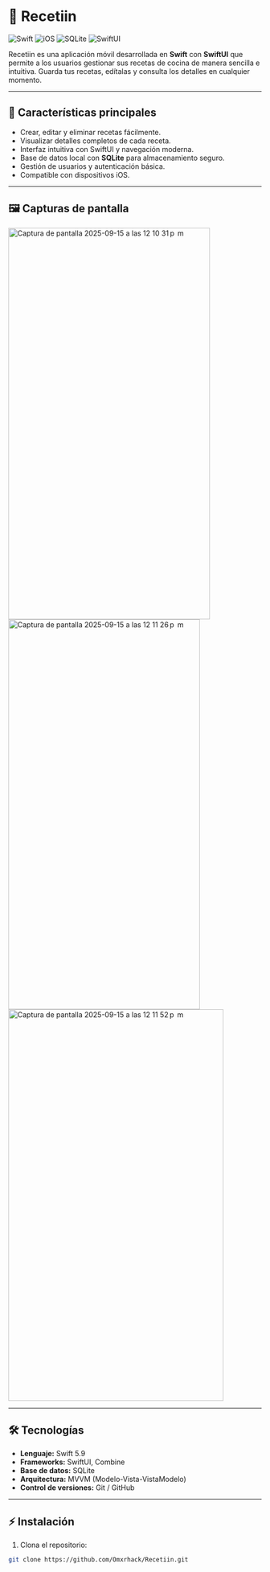 # 🍳 Recetiin

![Swift](https://img.shields.io/badge/Swift-5.9-orange?logo=swift) ![iOS](https://img.shields.io/badge/iOS-17-blue?logo=apple) ![SQLite](https://img.shields.io/badge/SQLite-3.39-lightgrey?logo=sqlite) ![SwiftUI](https://img.shields.io/badge/SwiftUI-Modern-brightgreen)

Recetiin es una aplicación móvil desarrollada en **Swift** con **SwiftUI** que permite a los usuarios gestionar sus recetas de cocina de manera sencilla e intuitiva. Guarda tus recetas, edítalas y consulta los detalles en cualquier momento.

---

## 📱 Características principales

- Crear, editar y eliminar recetas fácilmente.
- Visualizar detalles completos de cada receta.
- Interfaz intuitiva con SwiftUI y navegación moderna.
- Base de datos local con **SQLite** para almacenamiento seguro.
- Gestión de usuarios y autenticación básica.
- Compatible con dispositivos iOS.

---

## 🖼️ Capturas de pantalla


<img width="401" height="779" alt="Captura de pantalla 2025-09-15 a las 12 10 31 p  m" src="https://github.com/user-attachments/assets/3ffbb957-6e1b-4fe0-878e-c1f678aed335" />
<img width="381" height="776" alt="Captura de pantalla 2025-09-15 a las 12 11 26 p  m" src="https://github.com/user-attachments/assets/353fbe69-60c5-43bf-a62f-c67a70e4065b" />
<img width="428" height="779" alt="Captura de pantalla 2025-09-15 a las 12 11 52 p  m" src="https://github.com/user-attachments/assets/e9452349-5717-449b-b15e-2af580ee1c81" />


---

## 🛠️ Tecnologías

- **Lenguaje:** Swift 5.9  
- **Frameworks:** SwiftUI, Combine  
- **Base de datos:** SQLite  
- **Arquitectura:** MVVM (Modelo-Vista-VistaModelo)  
- **Control de versiones:** Git / GitHub

---

## ⚡ Instalación

1. Clona el repositorio:

```bash
git clone https://github.com/Omxrhack/Recetiin.git
